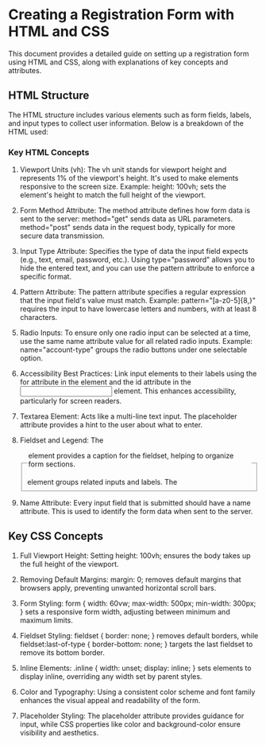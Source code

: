 # Creating a Registration Form with HTML and CSS
This document provides a detailed guide on setting up a registration form using HTML and CSS, along with explanations of key concepts and attributes.

## HTML Structure
The HTML structure includes various elements such as form fields, labels, and input types to collect user information. Below is a breakdown of the HTML used:

### Key HTML Concepts

1. Viewport Units (vh):
The vh unit stands for viewport height and represents 1% of the viewport's height. It's used to make elements responsive to the screen size.
Example: height: 100vh; sets the element's height to match the full height of the viewport.

2. Form Method Attribute:
The method attribute defines how form data is sent to the server:
method="get" sends data as URL parameters.
method="post" sends data in the request body, typically for more secure data transmission.

3. Input Type Attribute:
Specifies the type of data the input field expects (e.g., text, email, password, etc.).
Using type="password" allows you to hide the entered text, and you can use the pattern attribute to enforce a specific format.

4. Pattern Attribute:
The pattern attribute specifies a regular expression that the input field's value must match.
Example: pattern="[a-z0-5]{8,}" requires the input to have lowercase letters and numbers, with at least 8 characters.

5. Radio Inputs:
To ensure only one radio input can be selected at a time, use the same name attribute value for all related radio inputs.
Example: name="account-type" groups the radio buttons under one selectable option.

6. Accessibility Best Practices:
Link input elements to their labels using the for attribute in the <label> element and the id attribute in the <input> element. This enhances accessibility, particularly for screen readers.

7. Textarea Element:
Acts like a multi-line text input. The placeholder attribute provides a hint to the user about what to enter.

8. Fieldset and Legend:
The <fieldset> element groups related inputs and labels. The <legend> element provides a caption for the fieldset, helping to organize form sections.

9. Name Attribute:
Every input field that is submitted should have a name attribute. This is used to identify the form data when sent to the server.


## Key CSS Concepts

1. Full Viewport Height:
Setting height: 100vh; ensures the body takes up the full height of the viewport.

2. Removing Default Margins:
margin: 0; removes default margins that browsers apply, preventing unwanted horizontal scroll bars.

3. Form Styling:
form { width: 60vw; max-width: 500px; min-width: 300px; } sets a responsive form width, adjusting between minimum and maximum limits.

4. Fieldset Styling:
fieldset { border: none; } removes default borders, while fieldset:last-of-type { border-bottom: none; } targets the last fieldset to remove its bottom border.

5. Inline Elements:
.inline { width: unset; display: inline; } sets elements to display inline, overriding any width set by parent styles.

6. Color and Typography:
Using a consistent color scheme and font family enhances the visual appeal and readability of the form.

7. Placeholder Styling:
The placeholder attribute provides guidance for input, while CSS properties like color and background-color ensure visibility and aesthetics.

